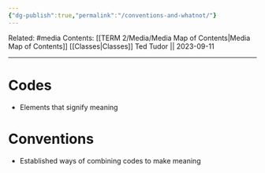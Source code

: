 ```yaml
---
{"dg-publish":true,"permalink":"/conventions-and-whatnot/"}
---
```


Related: #media
Contents: [[TERM 2/Media/Media Map of Contents\|Media Map of Contents]]
[[Classes\|Classes]]
Ted Tudor || 2023-09-11
***
# Codes
- Elements that signify meaning 

# Conventions 
- Established ways of combining codes to make meaning 